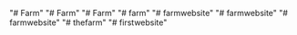 "# Farm" 
"# Farm" 
"# Farm" 
"# farm" 
"# farmwebsite" 
"# farmwebsite" 
"# farmwebsite" 
"# thefarm" 
"# firstwebsite" 
